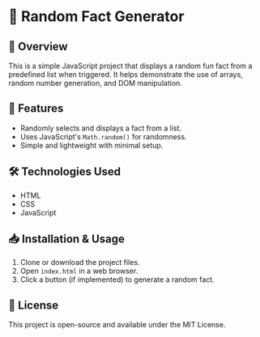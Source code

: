 # 📌 Random Fact Generator

## 📖 Overview
This is a simple JavaScript project that displays a random fun fact from a predefined list when triggered. It helps demonstrate the use of arrays, random number generation, and DOM manipulation.

## 🚀 Features
- Randomly selects and displays a fact from a list.
- Uses JavaScript's `Math.random()` for randomness.
- Simple and lightweight with minimal setup.

## 🛠️ Technologies Used
- HTML
- CSS
- JavaScript

## 📥 Installation & Usage
1. Clone or download the project files.
2. Open `index.html` in a web browser.
3. Click a button (if implemented) to generate a random fact.

## 📜 License
This project is open-source and available under the MIT License.

